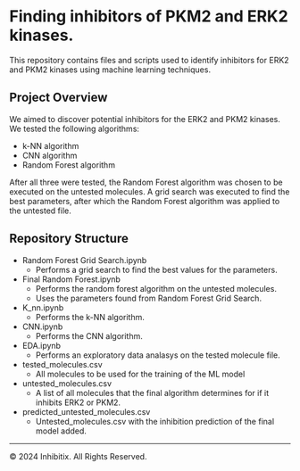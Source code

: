 # Finding inhibitors of PKM2 and ERK2 kinases.
This repository contains files and scripts used to identify inhibitors for ERK2 and PKM2 kinases using machine learning techniques.

## Project Overview
We aimed to discover potential inhibitors for the ERK2 and PKM2 kinases. We tested the following algorithms:
* k-NN algorithm
* CNN algorithm
* Random Forest algorithm

After all three were tested, the Random Forest algorithm was chosen to be executed on the untested molecules.
A grid search was executed to find the best parameters, after which the Random Forest algorithm was applied to the untested file.

## Repository Structure
* Random Forest Grid Search.ipynb
  - Performs a grid search to find the best values for the parameters.
* Final Random Forest.ipynb
  - Performs the random forest algorithm on the untested molecules.
  - Uses the parameters found from Random Forest Grid Search.
* K_nn.ipynb
  - Performs the k-NN algorithm.
* CNN.ipynb
  - Performs the CNN algorithm.
* EDA.ipynb
  - Performs an exploratory data analasys on the tested molecule file.
* tested_molecules.csv
  - All molecules to be used for the training of the ML model
* untested_molecules.csv
  - A list of all molecules that the final algorithm determines for if it inhibits ERK2 or PKM2.
* predicted_untested_molecules.csv
  - Untested_molecules.csv with the inhibition prediction of the final model added.


- - -
© 2024 Inhibitix. All Rights Reserved.
